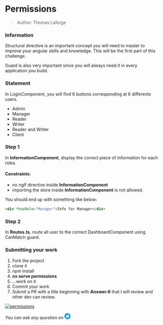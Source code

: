 <h1>Permissions</h1>

> Author: Thomas Laforge

### Information

Structural directive is an important concept you will need to master to improve your angular skills and knowledge. This will be the first part of this challenge.

Guard is also very important since you will always need it in every application you build.

### Statement

In LoginComponent, you will find 6 buttons corresponding at 6 differents users.

- Admin
- Manager
- Reader
- Writer
- Reader and Writer
- Client

### Step 1

In **InformationComponent**, display the correct piece of information for each roles.

#### Constraints:

- no ngIf directive inside **InformationComponent**
- importing the store inside **InformationComponent** is not allowed.

You should end up with something like below:

```html
<div *hasRole="Manager">Info for Manager</div>
```

### Step 2

In **Routes.ts**, route all user to the correct DashboardComponent using CanMatch guard.

### Submitting your work

1. Fork the project
2. clone it
3. npm install
4. **nx serve permissions**
5. _...work on it_
6. Commit your work
7. Submit a PR with a title beginning with **Answer:6** that I will review and other dev can review.

<a href="https://github.com/tomalaforge/angular-challenges/pulls?q=label%3A6+label%3Aanswer"><img src="https://img.shields.io/badge/-Solutions-green" alt="permissions"/></a>

<!-- TODO: uncomment when done late -->
<!-- <a href='https://github.com/tomalaforge/angular-challenges/pulls?q=label%3A{challenge number}+label%3A"answer+author"'><img src="https://img.shields.io/badge/-Author solution-important" alt="{Project name} solution author"/></a>
<a href="{Blog post url}" target="_blank" rel="noopener noreferrer"><img src="https://img.shields.io/badge/-Blog post explanation-blue" alt="{Project name} blog article"/></a> -->

_You can ask any question on_ <a href="https://twitter.com/laforge_toma" target="_blank" rel="noopener noreferrer"><img src="./../../logo/twitter.svg" height=20px alt="twitter"/></a>
